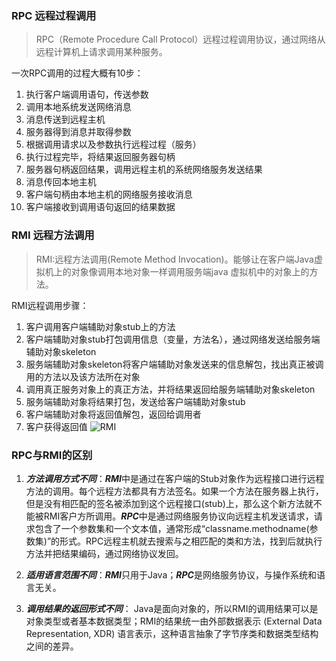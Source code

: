 ### RPC 远程过程调用

>RPC（Remote Procedure Call Protocol）远程过程调用协议，通过网络从远程计算机上请求调用某种服务。

一次RPC调用的过程大概有10步：

1. 执行客户端调用语句，传送参数
2. 调用本地系统发送网络消息
3. 消息传送到远程主机
4. 服务器得到消息并取得参数 
5. 根据调用请求以及参数执行远程过程（服务）
6. 执行过程完毕，将结果返回服务器句柄
7. 服务器句柄返回结果，调用远程主机的系统网络服务发送结果
8. 消息传回本地主机 
9. 客户端句柄由本地主机的网络服务接收消息
10. 客户端接收到调用语句返回的结果数据

### RMI 远程方法调用
>RMI:远程方法调用(Remote Method Invocation)。能够让在客户端Java虚拟机上的对象像调用本地对象一样调用服务端java 虚拟机中的对象上的方法。

RMI远程调用步骤：
1. 客户调用客户端辅助对象stub上的方法
2. 客户端辅助对象stub打包调用信息（变量，方法名），通过网络发送给服务端辅助对象skeleton
3. 服务端辅助对象skeleton将客户端辅助对象发送来的信息解包，找出真正被调用的方法以及该方法所在对象
4. 调用真正服务对象上的真正方法，并将结果返回给服务端辅助对象skeleton
5. 服务端辅助对象将结果打包，发送给客户端辅助对象stub
6. 客户端辅助对象将返回值解包，返回给调用者
7. 客户获得返回值
![RMI](https://wx4.sinaimg.cn/mw690/7d1cdd3agy1ftk6qp4xfej208k06rq2w.jpg)

### RPC与RMI的区别
1. ***方法调用方式不同***：***RMI***中是通过在客户端的Stub对象作为远程接口进行远程方法的调用。每个远程方法都具有方法签名。如果一个方法在服务器上执行，但是没有相匹配的签名被添加到这个远程接口(stub)上，那么这个新方法就不能被RMI客户方所调用。***RPC***中是通过网络服务协议向远程主机发送请求，请求包含了一个参数集和一个文本值，通常形成“classname.methodname(参数集)”的形式。RPC远程主机就去搜索与之相匹配的类和方法，找到后就执行方法并把结果编码，通过网络协议发回。

2. ***适用语言范围不同***：***RMI***只用于Java；***RPC***是网络服务协议，与操作系统和语言无关。

3. ***调用结果的返回形式不同***：
Java是面向对象的，所以RMI的调用结果可以是对象类型或者基本数据类型；RMI的结果统一由外部数据表示 (External Data Representation, XDR) 语言表示，这种语言抽象了字节序类和数据类型结构之间的差异。